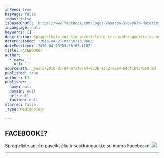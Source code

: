 ```yaml
---
inFeed: true
hasPage: false
inNav: false
isBasedOnUrl: 'https://www.facebook.com/Jogos-Vasaros-Stovykla-Moterims-1420853288240236/'
inLanguage: null
keywords: []
description: Spragtelkite ant šio paveikslėlio ir susidraugaukite su mumis Facebooke.
datePublished: '2016-04-23T03:56:13.060Z'
dateModified: '2016-04-23T03:56:05.116Z'
title: FACEBOOKE?
author:
  - name: ''
    url: ''
sourcePath: _posts/2016-03-04-972f75e4-033b-43c2-a2e4-b4cf1b934659.md
published: true
authors: []
publisher:
  name: null
  domain: null
  url: null
  favicon: null
starred: false
_type: MediaObject

---
```

## FACEBOOKE?

Spragtelkite ant šio paveikslėlio ir susidraugaukite su mumis Facebooke.
![](https://s3-us-west-2.amazonaws.com/the-grid-img/p/017f995341564abb92a00b10237c2c51f90ef90f.jpg)

****